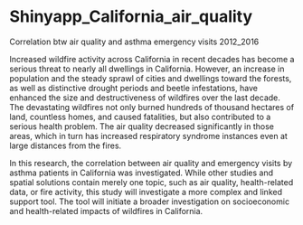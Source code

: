 # Shinyapp_California_air_quality
Correlation btw air quality and asthma emergency visits 2012_2016

Increased wildfire activity across California in recent decades has become a serious threat to
nearly all dwellings in California. However, an increase in population and the steady sprawl of
cities and dwellings toward the forests, as well as distinctive drought periods and beetle
infestations, have enhanced the size and destructiveness of wildfires over the last decade. The
devastating wildfires not only burned hundreds of thousand hectares of land, countless homes,
and caused fatalities, but also contributed to a serious health problem. The air quality decreased
significantly in those areas, which in turn has increased respiratory syndrome instances even at
large distances from the fires. 

In this research, the correlation between air quality and emergency visits by asthma patients in California was investigated. While other studies and spatial solutions contain merely one topic, such as air quality, health-related data, or fire activity, this study will investigate a more complex and linked support tool. The tool will initiate a broader
investigation on socioeconomic and health-related impacts of wildfires in California.
